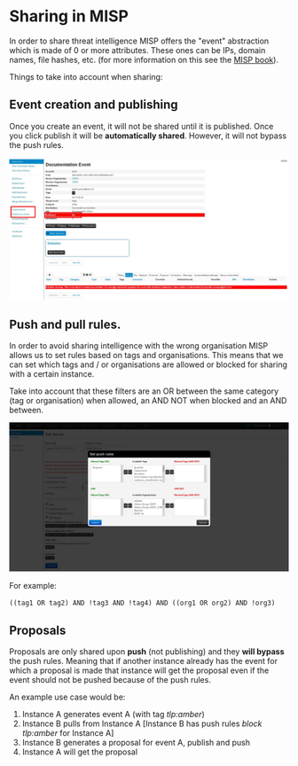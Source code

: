 # Sharing in MISP
In order to share threat intelligence MISP offers the "event" abstraction which is made of 0 or more attributes. These ones can be IPs, domain names, file hashes, etc. (for more information on this see the [MISP book](https://github.com/MISP/misp-book)).

Things to take into account when sharing:

## Event creation and publishing
Once you create an event, it will not be shared until it is published. Once you click publish it will be **automatically shared**. However, it will not bypass the push rules.

![event sharing](img/event_publish.jpg "Publish Event")

## Push and pull rules.
In order to avoid sharing intelligence with the wrong organisation MISP allows us to set rules based on tags and organisations. This means that we can set which tags and / or organisations are allowed or blocked for sharing with a certain instance.

Take into account that these filters are an OR between the same category (tag or organisation) when allowed, an AND NOT when blocked and an AND between.

![event sharing](img/push_pull_rules.jpg "Publish Event")

For example:

    ((tag1 OR tag2) AND !tag3 AND !tag4) AND ((org1 OR org2) AND !org3)

## Proposals

Proposals are only shared upon **push** (not publishing) and they **will bypass** the push rules. Meaning that if another instance already has the event for which a proposal is made that instance will get the proposal even if the event should not be pushed because of the push rules.

An example use case would be:

1. Instance A generates event A (with tag *tlp:amber*)
2. Instance B pulls from Instance A [Instance B has push rules *block tlp:amber* for Instance A]
3. Instance B generates a proposal for event A, publish and push
4. Instance A will get the proposal
